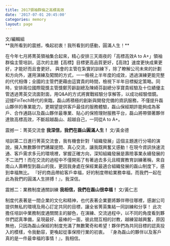```yaml
---
title: 2017領袖群倫之高標高效
date: '2017-07-01 20:45:00'
categories: memory
layout: page
---
```


<div>
	<span style="font-size:14px;">
文/編輯組
</span></div>

<div>
	<span style="font-size:14px;">
**我所看到的震撼，喚起初衷！我所看到的感動，圓滿人生！**

在今年七月將菁英領袖集合起來，精心安排三天兩夜的「高標高效A to A+」領袖群倫主管培訓，這次的主題【高標】目標更高品質更好，【高效】速度更快成果更好，才能好而且會更好。
與會的主管在紮實的訓練下，除了瞭解公司未來的計劃和方向外，運用演練及闖關的方式，一一檢視上半年度的成效，透過演練更能完整的代代相傳；全國的主管們更藉由這寶貴的時間，檢視下半年目標擬定策略。同時，安排兩位國際龍獎主管獎鄭芳齡副總及陳綺芬副總分享寶貴經驗及十位績優主管透過菁英交流面對面，用Q&A的方式將實戰經驗分享解答，以成功經驗借鏡。
迎接FinTech時代的來臨，磊山將積極的創新與開發完備的資訊服務，不僅提升磊山夥伴的專業能力，更期望提供客戶最佳的服務體驗，磊山保經期許能夠成為客戶、合作通路以及磊山夥伴最專業、貼心的保險理財服務平台，磊山將帶領著夥伴達致高標高效，不斷超越磊山、超越自己，一同從A to A+。

震撼一：菁英交流會
**我深信，我們在磊山圓滿人生！**
文/黃金德

培訓第二日進行菁英交流會，我有機會針對「組織發展」這個主題進行分場的演說，擁入無數夥伴們踴躍提問、真心交流，讓我既興奮又感動！在現今資訊快速流通、客戶需求多元的環境裡，掌握正確方向，深知組織發展是壽險事業永續發展的不二法門！而在交流的過程中不僅開拓了有著過去多元且精實教育訓練著稱，來自南山人壽轉型到磊山的我，更因我身處在保經業最適合組織發展的磊山制度下，感到幸福無比。
『好的商品帶給客戶幸福，好的制度帶給業務幸福，而我們一起在此為我們的圓滿人生拼搏！』，我深信。

震撼二：業務制度通關訓練
**我相信，我們在磊山很幸福！**
文/黃仁志

制度代表著是一間企業的文化和精神，也代表著企業要將夥伴帶往哪裡，感謝公司提供無私的環境及用心訂定共同的目標，讓全省菁英集結一同訓練和分享！
此次擔任培訓中業務制度通關關主的腳色，在演練、交流過程中，以不同的角度看到夥伴們認真準備，呈現最好、最棒的一面，彼此間互相的討教，越練習越興奮，原因無他，只因為磊山保經的制度充滿了無數驚奇和希望！夥伴們為共同目標的認真投入的模樣，令我動容，更喚起從事保險行業的初衷。
『身為磊山的夥伴以及客戶真的是一件最幸福的事情！』，我相信。

</span></div>